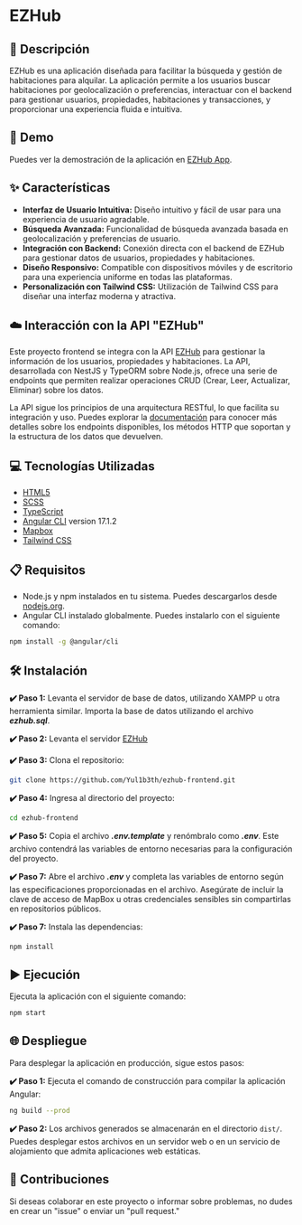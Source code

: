 # EZHub

## 📄 Descripción

EZHub es una aplicación diseñada para facilitar la búsqueda y gestión de habitaciones para alquilar. La aplicación permite a los usuarios buscar habitaciones por geolocalización o preferencias, interactuar con el backend para gestionar usuarios, propiedades, habitaciones y transacciones, y proporcionar una experiencia fluida e intuitiva.

## 🚀 Demo

Puedes ver la demostración de la aplicación en [EZHub App](https://ezhub.vercel.app/).

## ✨ Características

- **Interfaz de Usuario Intuitiva:** Diseño intuitivo y fácil de usar para una experiencia de usuario agradable.
- **Búsqueda Avanzada:** Funcionalidad de búsqueda avanzada basada en geolocalización y preferencias de usuario.
- **Integración con Backend:** Conexión directa con el backend de EZHub para gestionar datos de usuarios, propiedades y habitaciones.
- **Diseño Responsivo:** Compatible con dispositivos móviles y de escritorio para una experiencia uniforme en todas las plataformas.
- **Personalización con Tailwind CSS:** Utilización de Tailwind CSS para diseñar una interfaz moderna y atractiva.

## ☁️ Interacción con la API "EZHub"

Este proyecto frontend se integra con la API [EZHub](https://github.com/Yul1b3th/ezhub-backend) para gestionar la información de los usuarios, propiedades y habitaciones. La API, desarrollada con NestJS y TypeORM sobre Node.js, ofrece una serie de endpoints que permiten realizar operaciones CRUD (Crear, Leer, Actualizar, Eliminar) sobre los datos.

La API sigue los principios de una arquitectura RESTful, lo que facilita su integración y uso. Puedes explorar la [documentación](https://github.com/Yul1b3th/ezhub-backend) para conocer más detalles sobre los endpoints disponibles, los métodos HTTP que soportan y la estructura de los datos que devuelven.

## 💻 Tecnologías Utilizadas

- [HTML5](https://developer.mozilla.org/en-US/docs/Web/Guide/HTML/HTML5)
- [SCSS](https://sass-lang.com/)
- [TypeScript](https://www.typescriptlang.org/)
- [Angular CLI](https://angular.dev/) version 17.1.2
- [Mapbox](https://www.mapbox.com/)
- [Tailwind CSS](https://tailwindcss.com/)

## 📋 Requisitos

- Node.js y npm instalados en tu sistema. Puedes descargarlos desde [nodejs.org](https://nodejs.org/).
- Angular CLI instalado globalmente. Puedes instalarlo con el siguiente comando:

```bash
npm install -g @angular/cli
```

## 🛠️ Instalación

**✔️ Paso 1:** Levanta el servidor de base de datos, utilizando XAMPP u otra herramienta similar. Importa la base de datos utilizando el archivo **_ezhub.sql_**.

**✔️ Paso 2:** Levanta el servidor [EZHub](https://github.com/Yul1b3th/ezhub-backend)

**✔️ Paso 3:** Clona el repositorio:

```bash
git clone https://github.com/Yul1b3th/ezhub-frontend.git
```

**✔️ Paso 4:** Ingresa al directorio del proyecto:

```bash
cd ezhub-frontend
```

**✔️ Paso 5:** Copia el archivo **_.env.template_** y renómbralo como **_.env_**. Este archivo contendrá las variables de entorno necesarias para la configuración del proyecto.

**✔️ Paso 7:** Abre el archivo **_.env_** y completa las variables de entorno según las especificaciones proporcionadas en el archivo. Asegúrate de incluir la clave de acceso de MapBox u otras credenciales sensibles sin compartirlas en repositorios públicos.

**✔️ Paso 7:** Instala las dependencias:

```bash
npm install
```

## ▶️ Ejecución

Ejecuta la aplicación con el siguiente comando:

```bash
npm start
```

## 🌐 Despliegue

Para desplegar la aplicación en producción, sigue estos pasos:

**✔️ Paso 1:** Ejecuta el comando de construcción para compilar la aplicación Angular:

```bash
ng build --prod
```

**✔️ Paso 2:** Los archivos generados se almacenarán en el directorio `dist/`. Puedes desplegar estos archivos en un servidor web o en un servicio de alojamiento que admita aplicaciones web estáticas.

## 🤝 Contribuciones

Si deseas colaborar en este proyecto o informar sobre problemas, no dudes en crear un "issue" o enviar un "pull request."
